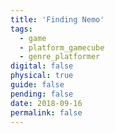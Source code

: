 ```yaml
---
title: 'Finding Nemo'
tags:
  - game
  - platform_gamecube
  - genre_platformer
digital: false
physical: true
guide: false
pending: false
date: 2018-09-16
permalink: false
---
```

